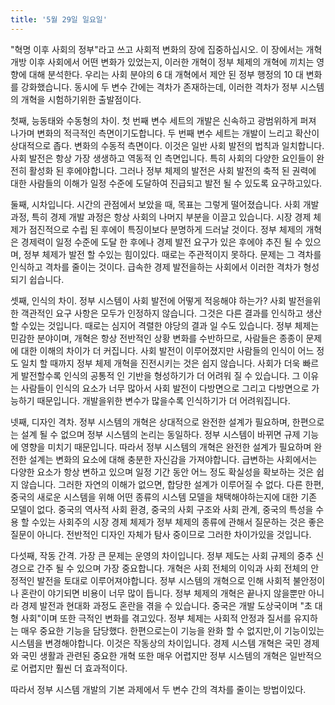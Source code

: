 ```yaml
---
title: '5월 29일 일요일'
---
```

"혁명 이후 사회의 정부"라고 쓰고 사회적 변화의 장에 집중하십시오. 이 장에서는 개혁 개방 이후 사회에서 어떤 변화가 있었는지, 이러한 개혁이 정부 체제의 개혁에 끼치는 영향에 대해 분석한다. 우리는 사회 분야의 6 대 개혁에서 제안 된 정부 행정의 10 대 변화를 강화했습니다. 동시에 두 변수 간에는 격차가 존재하는데, 이러한 격차가 정부 시스템의 개혁을 시험하기위한 출발점이다.

첫째, 능동태와 수동형의 차이. 첫 번째 변수 세트의 개발은 신속하고 광범위하게 퍼져 나가며 변화의 적극적인 측면이기도합니다. 두 번째 변수 세트는 개발이 느리고 확산이 상대적으로 좁다. 변화의 수동적 측면이다. 이것은 일반 사회 발전의 법칙과 일치합니다. 사회 발전은 항상 가장 생생하고 역동적 인 측면입니다. 특히 사회의 다양한 요인들이 완전히 활성화 된 후에야합니다. 그러나 정부 체제의 발전은 사회 발전의 축적 된 권력에 대한 사람들의 이해가 일정 수준에 도달하여 진급되고 발전 될 수 있도록 요구하고있다.

둘째, 시차입니다. 시간의 관점에서 보았을 때, 목표는 그렇게 떨어졌습니다. 사회 개발 과정, 특히 경제 개발 과정은 항상 사회의 나머지 부분을 이끌고 있습니다. 시장 경제 체제가 점진적으로 수립 된 후에이 특징이보다 분명하게 드러날 것이다. 정부 체제의 개혁은 경제력이 일정 수준에 도달 한 후에나 경제 발전 요구가 있은 후에야 추진 될 수 있으며, 정부 체제가 발전 할 수있는 힘이있다. 때로는 주관적이지 못하다. 문제는 그 격차를 인식하고 격차를 줄이는 것이다. 급속한 경제 발전을하는 사회에서 이러한 격차가 형성되기 쉽습니다.

셋째, 인식의 차이. 정부 시스템이 사회 발전에 어떻게 적응해야 하는가? 사회 발전을위한 객관적인 요구 사항은 모두가 인정하지 않습니다. 그것은 다른 결과를 인식하고 생산할 수있는 것입니다. 때로는 심지어 격렬한 야당의 결과 일 수도 있습니다. 정부 체제는 민감한 분야이며, 개혁은 항상 전반적인 상황 변화를 수반하므로, 사람들은 종종이 문제에 대한 이해의 차이가 더 커집니다. 사회 발전이 이루어졌지만 사람들의 인식이 어느 정도 일치 할 때까지 정부 체제 개혁을 진전시키는 것은 쉽지 않습니다. 사회가 더욱 빠르게 발전할수록 인식의 공통적 인 기반을 형성하기가 더 어려워 질 수 있습니다. 그 이유는 사람들이 인식의 요소가 너무 많아서 사회 발전이 다방면으로 그리고 다방면으로 가능하기 때문입니다. 개발을위한 변수가 많을수록 인식하기가 더 어려워집니다.

넷째, 디자인 격차. 정부 시스템의 개혁은 상대적으로 완전한 설계가 필요하며, 한편으로는 설계 될 수 없으며 정부 시스템의 논리는 동일하다. 정부 시스템이 바뀌면 규제 기능에 영향을 미치기 때문입니다. 따라서 정부 시스템의 개혁은 완전한 설계가 필요하며 완전한 설계는 변화의 요소에 대해 충분한 자신감을 가져야합니다. 급변하는 사회에서는 다양한 요소가 항상 변하고 있으며 일정 기간 동안 어느 정도 확실성을 확보하는 것은 쉽지 않습니다. 그러한 자연의 이해가 없으면, 합당한 설계가 이루어질 수 없다. 다른 한편, 중국의 새로운 시스템을 위해 어떤 종류의 시스템 모델을 채택해야하는지에 대한 기존 모델이 없다. 중국의 역사적 사회 환경, 중국의 사회 구조와 사회 관계, 중국의 특성을 수용 할 수있는 사회주의 시장 경제 체제가 정부 체제의 종류에 관해서 질문하는 것은 좋은 질문이 아니다. 전반적인 디자인 자체가 탐사 중이므로 그러한 차이가있을 것입니다.

다섯째, 작동 간격. 가장 큰 문제는 운영의 차이입니다. 정부 제도는 사회 규제의 중추 신경으로 간주 될 수 있으며 가장 중요합니다. 개혁은 사회 전체의 이익과 사회 전체의 안정적인 발전을 토대로 이루어져야합니다. 정부 시스템의 개혁으로 인해 사회적 불안정이나 혼란이 야기되면 비용이 너무 많이 듭니다. 정부 체제의 개혁은 끝나지 않을뿐만 아니라 경제 발전과 현대화 과정도 혼란을 겪을 수 있습니다. 중국은 개발 도상국이며 "초 대형 사회"이며 또한 극적인 변화를 겪고있다. 정부 체제는 사회적 안정과 질서를 유지하는 매우 중요한 기능을 담당했다. 한편으로는이 기능을 완화 할 수 없지만,이 기능이있는 시스템을 변경해야합니다. 이것은 작동상의 차이입니다. 경제 시스템 개혁은 국민 경제와 국민 생활과 관련된 중요한 개혁 또한 매우 어렵지만 정부 시스템의 개혁은 일반적으로 어렵지만 훨씬 더 효과적이다.

따라서 정부 시스템 개발의 기본 과제에서 두 변수 간의 격차를 줄이는 방법이있다.

